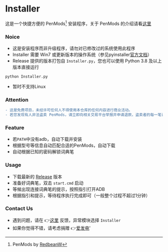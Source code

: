 # Installer
这是一个快捷方便的 PenMods[^1] 安装程序，关于 PenMods 的介绍请看[这里](https://github.com/PenUniverse/PenMods-release)

### Noice
 - 这是安装程序而非升级程序，请勿对已修改过的系统使用此程序
 - Installer 需要 Win7 或更新版本的操作系统（参见pyinstaller[官方文档](https://pyinstaller.org/en/latest/requirements.html)）
 - Release 提供的版本打包自 `Installer.py`，您也可以使用 Python 3.8 及以上版本直接运行
 ```
 python Installer.py
 ```
 - 暂时不支持Linux

### Attention
```diff
- 这是免费项目，未经许可任何人不得使用本仓库的任何内容进行商业活动。
- 若您发现有人非法盗卖 PenMods，请立即向相关交易平台举报并申请退款，盗卖者的每一笔订单都使项目向死亡方向更进一步！
```

### Feature
 - 若`PATH`中没有adb，自动下载并安装
 - 根据型号等信息自动匹配合适的PenMods，自动下载
 - 自动根据已知的密码解锁词典笔

### Usage
 - 下载最新的 [Release](https://github.com/PenUniverse/Installer/releases) 版本
 - 准备好词典笔，双击 `start.cmd` 启动
 - 等候出现连接词典笔的提示，按照指引打开ADB
 - 根据指引和提示，等待程序执行完成即可（一般整个过程不超过1分钟）

### Contact Us
 - 遇到问题，请在 👉[这里](https://github.com/PenUniverse/PenMods-release/issues) 反馈，异常模块选择 `Installer`
 - 如果你觉得不错，请考虑捐赠 👉[爱发电](https://afdian.net/a/kbs007)'

[^1]: PenMods by [RedbeanW](https://github.com/Redbeanw44602)

